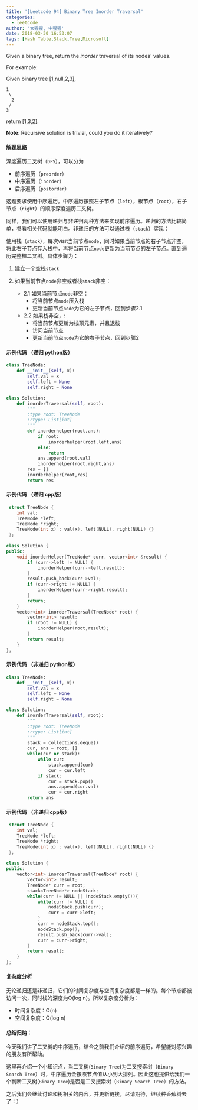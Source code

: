 ```yaml
---
title: '[Leetcode 94] Binary Tree Inorder Traversal'
categories:
  - leetcode
author: '大猩猩, 中猩猩'
date: 2018-03-30 16:53:07
tags: [Hash Table,Stack,Tree,Microsoft]
---
```

Given a binary tree, return the *inorder* traversal of its nodes' values.

For example:

Given binary tree [1,null,2,3],
   
    1   
     \
	  2
	 /
    3
   
return [1,3,2].

**Note**: Recursive solution is trivial, could you do it iteratively?

#### 解题思路
深度遍历二叉树（`DFS`），可以分为

 - 前序遍历（`preorder`）
 - 中序遍历（`inorder`）
 - 后序遍历（`postorder`）

这题要求使用中序遍历。中序遍历按照左子节点（`left`），根节点（`root`），右子节点（`right`）的顺序深度遍历二叉树。

同样，我们可以使用递归与非递归两种方法来实现前序遍历。递归的方法比较简单，参看相关代码就能明白。非递归的方法可以通过栈（`stack`）实现：

使用栈（`stack`），每次visit当前节点`node`，同时如果当前节点的右子节点非空，将此右子节点存入栈中，再将当前节点`node`更新为当前节点的左子节点。直到遍历完整棵二叉树。具体步骤为：

1. 建立一个空栈`stack`

2. 如果当前节点`node`非空或者栈`stack`非空：
	- 2.1 如果当前节点`node`非空：	
	    - 将当前节点`node`压入栈
	    - 更新当前节点`node`为它的左子节点，回到步骤2.1	
	- 2.2 如果栈非空，:	
	    - 将当前节点更新为栈顶元素，并且退栈
	    - 访问当前节点
	    - 更新当前节点`node`为它的右子节点，回到步骤2



#### 示例代码 （递归 python版）

```python
class TreeNode:
    def __init__(self, x):
        self.val = x
        self.left = None
        self.right = None

class Solution:
    def inorderTraversal(self, root):
        """
        :type root: TreeNode
        :rtype: List[int]
        """
        def inorderhelper(root,ans):
            if root:
                inorderhelper(root.left,ans)  
            else:
                return
            ans.append(root.val)
            inorderhelper(root.right,ans)
        res = []
        inorderhelper(root,res)
        return res
```

#### 示例代码 （递归 cpp版）

```cpp
 struct TreeNode {
    int val;
    TreeNode *left;
    TreeNode *right;
    TreeNode(int x) : val(x), left(NULL), right(NULL) {}
 };
 
class Solution {
public:
    void inorderHelper(TreeNode* curr, vector<int> &result) {
        if (curr->left != NULL) {
            inorderHelper(curr->left,result);
        }
        result.push_back(curr->val);
        if (curr->right != NULL) {
            inorderHelper(curr->right,result);
        }
        return;
    }
    vector<int> inorderTraversal(TreeNode* root) {
        vector<int> result;
        if (root != NULL) {
            inorderHelper(root,result);
        }
        return result;
    }
};
```

#### 示例代码 （非递归 python版）

```python
class TreeNode:
    def __init__(self, x):
        self.val = x
        self.left = None
        self.right = None

class Solution:
    def inorderTraversal(self, root):
        """
        :type root: TreeNode
        :rtype: List[int]
        """
        stack = collections.deque()
        cur, ans = root, []
        while(cur or stack):
            while cur:
                stack.append(cur)
                cur = cur.left
            if stack:
                cur = stack.pop()
                ans.append(cur.val)
                cur = cur.right
        return ans
```
#### 示例代码 （非递归 cpp版）

```cpp
 struct TreeNode {
    int val;
    TreeNode *left;
    TreeNode *right;
    TreeNode(int x) : val(x), left(NULL), right(NULL) {}
 };
 
class Solution {
public:
    vector<int> inorderTraversal(TreeNode* root) {
        vector<int> result;
        TreeNode* curr = root;
        stack<TreeNode*> nodeStack;
        while(curr != NULL || !nodeStack.empty()){
            while(curr != NULL) {
                nodeStack.push(curr);
                curr = curr->left;
            }
            curr = nodeStack.top();
            nodeStack.pop();
            result.push_back(curr->val);
            curr = curr->right;
        }
        return result;
    }
};
```

#### 复杂度分析
无论递归还是非递归，它们的时间复杂度与空间复杂度都是一样的。每个节点都被访问一次，同时栈的深度为O(log n)。所以复杂度分析为：

- 时间复杂度：O(n)
- 空间复杂度：O(log n)

#### 总结归纳：
今天我们讲了二叉树的中序遍历，结合之前我们介绍的前序遍历，希望能对感兴趣的朋友有所帮助。

这里再介绍一个小知识点，当二叉树(`Binary Tree`)为二叉搜索树（`Binary Search Tree`）时，中序遍历会按照节点值从小到大排列。因此这也提供给我们一个判断二叉树(`Binary Tree`)是否是二叉搜索树（`Binary Search Tree`）的方法。

之后我们会继续讨论和树相关的内容，并更新链接，尽请期待，继续种香蕉树去了：）
